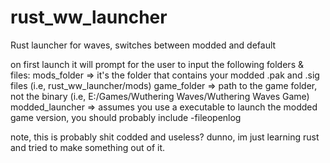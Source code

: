 # rust_ww_launcher
Rust launcher for waves, switches between modded and default

on first launch it will prompt for the user to input the following folders & files:
mods_folder => it's the folder that contains your modded .pak and .sig files (i.e, rust_ww_launcher/mods)
game_folder => path to the game folder, not the binary (i.e, E:/Games/Wuthering Waves/Wuthering Waves Game)
modded_launcher => assumes you use a executable to launch the modded game version, you should probably include -fileopenlog

note, this is probably shit codded and useless? dunno, im just learning rust and tried to make something out of it.
